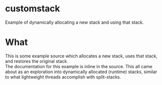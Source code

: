 # customstack
Example of dynamically allocating a new stack and using that stack. 

# What
This is some example source which allocates a new stack, uses that stack, and restores the original stack.  
The documentation for this example is inline in the source.  This all came about as an exploration
into dynamically allocated (runtime) stacks, similar to what lightweight threads accomplish with 
split-stacks.
